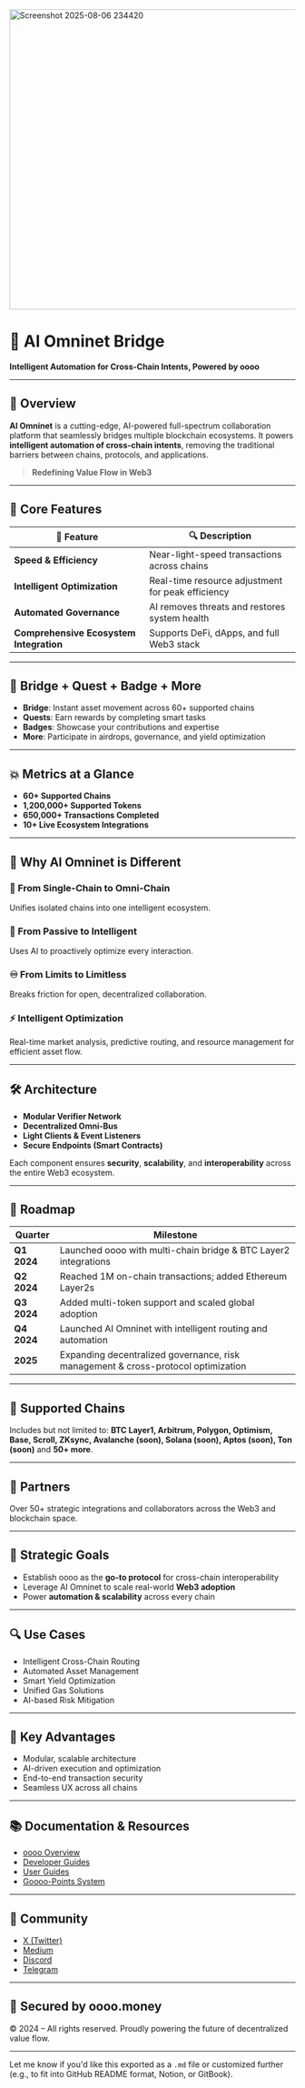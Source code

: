<img width="1891" height="528" alt="Screenshot 2025-08-06 234420" src="https://github.com/user-attachments/assets/c047ee98-a918-4746-adfe-e6f8318a85c2" />

# 🧠 AI Omninet Bridge

**Intelligent Automation for Cross-Chain Intents, Powered by oooo**

---

## 🚀 Overview

**AI Omninet** is a cutting-edge, AI-powered full-spectrum collaboration platform that seamlessly bridges multiple blockchain ecosystems. It powers **intelligent automation of cross-chain intents**, removing the traditional barriers between chains, protocols, and applications.

> **Redefining Value Flow in Web3**

---

## 🧩 Core Features

| 🔹 Feature                              | 🔍 Description                                    |
| --------------------------------------- | ------------------------------------------------- |
| **Speed & Efficiency**                  | Near-light-speed transactions across chains       |
| **Intelligent Optimization**            | Real-time resource adjustment for peak efficiency |
| **Automated Governance**                | AI removes threats and restores system health     |
| **Comprehensive Ecosystem Integration** | Supports DeFi, dApps, and full Web3 stack         |

---

## 🌉 Bridge + Quest + Badge + More

* **Bridge**: Instant asset movement across 60+ supported chains
* **Quests**: Earn rewards by completing smart tasks
* **Badges**: Showcase your contributions and expertise
* **More**: Participate in airdrops, governance, and yield optimization

---

## 💥 Metrics at a Glance

* **60+ Supported Chains**
* **1,200,000+ Supported Tokens**
* **650,000+ Transactions Completed**
* **10+ Live Ecosystem Integrations**

---

## 🧠 Why AI Omninet is Different

### 🔗 From Single-Chain to Omni-Chain

Unifies isolated chains into one intelligent ecosystem.

### 🤖 From Passive to Intelligent

Uses AI to proactively optimize every interaction.

### ♾️ From Limits to Limitless

Breaks friction for open, decentralized collaboration.

### ⚡ Intelligent Optimization

Real-time market analysis, predictive routing, and resource management for efficient asset flow.

---

## 🛠️ Architecture

* **Modular Verifier Network**
* **Decentralized Omni-Bus**
* **Light Clients & Event Listeners**
* **Secure Endpoints (Smart Contracts)**

Each component ensures **security**, **scalability**, and **interoperability** across the entire Web3 ecosystem.

---

## 📅 Roadmap

| Quarter     | Milestone                                                                         |
| ----------- | --------------------------------------------------------------------------------- |
| **Q1 2024** | Launched oooo with multi-chain bridge & BTC Layer2 integrations                   |
| **Q2 2024** | Reached 1M on-chain transactions; added Ethereum Layer2s                          |
| **Q3 2024** | Added multi-token support and scaled global adoption                              |
| **Q4 2024** | Launched AI Omninet with intelligent routing and automation                       |
| **2025**    | Expanding decentralized governance, risk management & cross-protocol optimization |

---

## 🔄 Supported Chains

Includes but not limited to:
**BTC Layer1, Arbitrum, Polygon, Optimism, Base, Scroll, ZKsync, Avalanche (soon), Solana (soon), Aptos (soon), Ton (soon)** and **50+ more**.

---

## 👥 Partners

Over 50+ strategic integrations and collaborators across the Web3 and blockchain space.

---

## 🎯 Strategic Goals

* Establish oooo as the **go-to protocol** for cross-chain interoperability
* Leverage AI Omninet to scale real-world **Web3 adoption**
* Power **automation & scalability** across every chain

---

## 🔍 Use Cases

* Intelligent Cross-Chain Routing
* Automated Asset Management
* Smart Yield Optimization
* Unified Gas Solutions
* AI-based Risk Mitigation

---

## 🧠 Key Advantages

* Modular, scalable architecture
* AI-driven execution and optimization
* End-to-end transaction security
* Seamless UX across all chains

---

## 📚 Documentation & Resources

* [oooo Overview](#)
* [Developer Guides](#)
* [User Guides](#)
* [Goooo-Points System](#)

---

## 💬 Community

* [X (Twitter)](https://x.com)
* [Medium](https://medium.com)
* [Discord](https://discord.gg)
* [Telegram](https://t.me)

---

## 🔐 Secured by oooo.money

© 2024 – All rights reserved.
Proudly powering the future of decentralized value flow.

---

Let me know if you'd like this exported as a `.md` file or customized further (e.g., to fit into GitHub README format, Notion, or GitBook).
